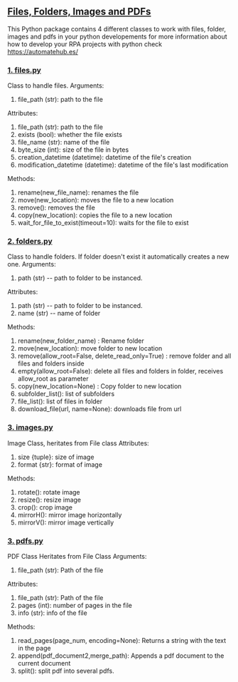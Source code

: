 ## [Files, Folders, Images and PDFs](files_and_folders)

This Python package contains 4 different classes to work with files, folder, images and pdfs in your python developements
for more information about how to develop your RPA projects with python check https://automatehub.es/

### [1. files.py](files_and_folders/files.py) 
Class to handle files.
Arguments:
1. file_path (str): path to the file

Attributes:
1. file_path (str): path to the file
2. exists (bool): whether the file exists
3. file_name (str): name of the file
4. byte_size (int): size of the file in bytes
5. creation_datetime (datetime): datetime of the file's creation
6. modification_datetime (datetime): datetime of the file's last modification

Methods:
1. rename(new_file_name): renames the file 
2. move(new_location): moves the file to a new location 
3. remove(): removes the file 
4. copy(new_location): copies the file to a new location 
5. wait_for_file_to_exist(timeout=10): waits for the file to exist


### [2. folders.py](files_and_folders/folders.py) 
Class to handle folders. 
If folder doesn't exist it automatically creates a new one.
Arguments:
1. path (str) -- path to folder to be instanced.

Attributes:
1. path (str) -- path to folder to be instanced.
2. name (str) -- name of folder
    
Methods:
1. rename(new_folder_name) : Rename folder 
2. move(new_location): move folder to new location 
3. remove(allow_root=False, delete_read_only=True) : remove folder and all files and folders inside 
4. empty(allow_root=False): delete all files and folders in folder, receives allow_root as parameter 
5. copy(new_location=None) : Copy folder to new location 
6. subfolder_list(): list of subfolders 
7. file_list(): list of files in folder 
8. download_file(url, name=None): downloads file from url

### [3. images.py](files_and_folders/images.py) 
Image Class, heritates from File class
Attributes:
1. size {tuple}: size of image
2. format {str}: format of image

Methods:

1. rotate(): rotate image
2. resize(): resize image
3. crop(): crop image
4. mirrorH(): mirror image horizontally
5. mirrorV(): mirror image vertically

### [3. pdfs.py](files_and_folders/pdfs.py) 
PDF Class Heritates from File Class
Arguments:
1. file_path (str): Path of the file

Attributes:
1. file_path (str): Path of the file
2. pages (int): number of pages in the file
3. info (str): info of the file

Methods:
1. read_pages(page_num, encoding=None): Returns a string with the text in the page
2. append(pdf_document2,merge_path): Appends a pdf document to the current document
3. split(): split pdf into several pdfs.